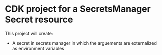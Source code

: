 # CDK project for a SecretsManager Secret resource

This project will create:
* A secret in secrets manager in which the arguements are externalized as environment variables
